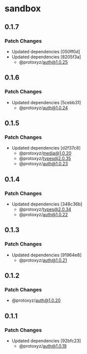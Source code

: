 # sandbox

## 0.1.7

### Patch Changes

- Updated dependencies [050ff0d]
- Updated dependencies [8205f3a]
  - @protoxyz/auth@1.0.25

## 0.1.6

### Patch Changes

- Updated dependencies [5cebb31]
  - @protoxyz/auth@1.0.24

## 0.1.5

### Patch Changes

- Updated dependencies [d2f37c8]
  - @protoxyz/media@1.0.20
  - @protoxyz/types@2.0.35
  - @protoxyz/auth@1.0.23

## 0.1.4

### Patch Changes

- Updated dependencies [348c36b]
  - @protoxyz/types@2.0.34
  - @protoxyz/auth@1.0.22

## 0.1.3

### Patch Changes

- Updated dependencies [91964e8]
  - @protoxyz/auth@1.0.21

## 0.1.2

### Patch Changes

- @protoxyz/auth@1.0.20

## 0.1.1

### Patch Changes

- Updated dependencies [92bfc23]
  - @protoxyz/auth@1.0.19

